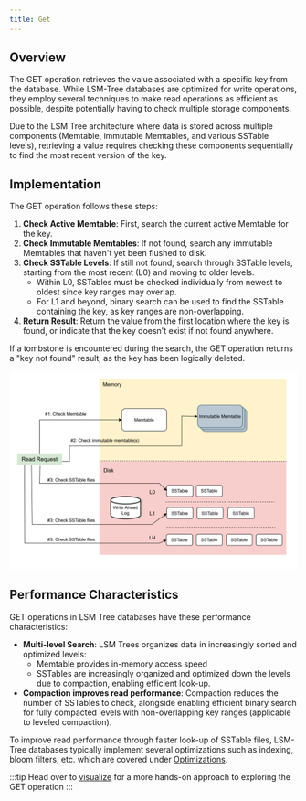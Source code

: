 ```yaml
---
title: Get
---
```


## Overview

The GET operation retrieves the value associated with a specific key from the database. While LSM-Tree databases are optimized for write operations, they employ several techniques to make read operations as efficient as possible, despite potentially having to check multiple storage components.

Due to the LSM Tree architecture where data is stored across multiple components (Memtable, immutable Memtables, and various SSTable levels), retrieving a value requires checking these components sequentially to find the most recent version of the key.

## Implementation

The GET operation follows these steps:

1. **Check Active Memtable**: First, search the current active Memtable for the key.
2. **Check Immutable Memtables**: If not found, search any immutable Memtables that haven't yet been flushed to disk.
3. **Check SSTable Levels**: If still not found, search through SSTable levels, starting from the most recent (L0) and moving to older levels.
   - Within L0, SSTables must be checked individually from newest to oldest since key ranges may overlap.
   - For L1 and beyond, binary search can be used to find the SSTable containing the key, as key ranges are non-overlapping.
4. **Return Result**: Return the value from the first location where the key is found, or indicate that the key doesn't exist if not found anywhere.

If a tombstone is encountered during the search, the GET operation returns a "key not found" result, as the key has been logically deleted.


![LSM Tree Workflow(GET)](../../static/img/read_operation.svg)

## Performance Characteristics

GET operations in LSM Tree databases have these performance characteristics:

- **Multi-level Search**: LSM Trees organizes data in increasingly sorted and optimized levels:
    - Memtable provides in-memory access speed
    - SSTables are increasingly organized and optimized down the levels due to compaction, enabling efficient look-up.
- **Compaction improves read performance**: Compaction reduces the number of SSTables to check, alongside enabling efficient binary search for fully compacted levels with non-overlapping key ranges (applicable to leveled compaction).

To improve read performance through faster look-up of SSTable files, LSM-Tree databases typically implement several optimizations such as indexing, bloom filters, etc. which are covered under [Optimizations](/optimizations).

:::tip
Head over to [visualize](/visualize) for a more hands-on approach to exploring the GET operation
:::